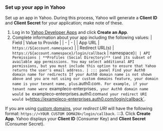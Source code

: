 ### Set up your app in Yahoo
Set up an app in Yahoo. During this process, Yahoo will generate a **Client ID** and **Client Secret** for your application; make note of these.
1. Log in to [Yahoo Developer Apps](https://developer.yahoo.com/apps/) and click **Create an App**.
2. Complete information about your app including the following values:
| Field | Value to Provide |
| - | - |
| App URL | `https://${account.namespace}` |
| Redirect URL(s) | `https://${account.namespace}/login/callback` |
namespace}` |
| API Permissions | **Profiles (Social Directory)** (and its subset of available app permissions. You may select additional API permissions, but you must include this option to ensure that Yahoo returns the user's email address. |
::: panel Find your Auth0 domain name for redirects
If your Auth0 domain name is not shown above and you are not using our custom domains feature, your domain name is your tenant name, plus `.auth0.com`. For example, if your tenant name were `exampleco-enterprises`, your Auth0 domain name would be `exampleco-enterprises.auth0.com` and your redirect URI would be `https://exampleco-enterprises.auth0.com/login/callback`.

If you are using [custom domains](/custom-domains), your <dfn data-key="callback">redirect URI</dfn> will have the following format: `https://<YOUR CUSTOM DOMAIN>/login/callback`.
:::3. Click **Create App**. Yahoo displays your **Client ID** (Consumer Key) and **Client Secret** (Consumer Secret). 
